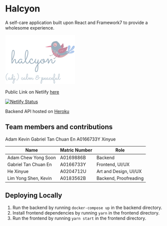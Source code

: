 # Halcyon

A self-care application built upon React and Framework7 to provide a wholesome experience.

![Halcyon Bird](./bird.png)

Public Link on Netlify [here](https://halcyon.caephler.com)

[![Netlify Status](https://api.netlify.com/api/v1/badges/47fe2fd9-b6a2-4c9d-a9ac-f06e673bbe56/deploy-status)](https://app.netlify.com/sites/pwa-halcyon/deploys)

Backend API hosted on [Heroku](https://agile-peak-18205.herokuapp.com/)

## Team members and contributions

Adam
Kevin
Gabriel Tan Chuan En A0166733Y
Xinyue

| Name                 | Matric Number | Role                  |
| -------------------- | ------------- | --------------------- |
| Adam Chew Yong Soon  | A0169886B     | Backend               |
| Gabriel Tan Chuan En | A0166733Y     | Frontend, UI/UX       |
| He Xinyue            | A0204712U     | Art and Design, UI/UX |
| Lim Yong Shen, Kevin | A0183562B     | Backend, Proofreading |

## Deploying Locally

1. Run the backend by running `docker-compose up` in the backend directory.
2. Install frontend dependencies by running `yarn` in the frontend directory.
3. Run the frontend by running `yarn start` in the frontend directory.